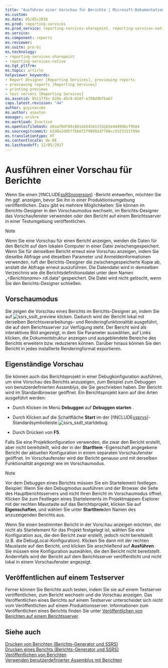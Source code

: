 ```yaml
---
title: "Ausführen einer Vorschau für Berichte | Microsoft-Dokumentation"
ms.custom: 
ms.date: 05/05/2016
ms.prod: reporting-services
ms.prod_service: reporting-services-sharepoint, reporting-services-native
ms.service: 
ms.component: reports
ms.reviewer: 
ms.suite: pro-bi
ms.technology:
- reporting-services-sharepoint
- reporting-services-native
ms.tgt_pltfrm: 
ms.topic: article
helpviewer_keywords:
- Report Designer [Reporting Services], previewing reports
- previewing reports [Reporting Services]
- printing previews
- test servers [Reporting Services]
ms.assetid: 85117f6c-828e-45c9-810f-e700d9bfba67
caps.latest.revision: "44"
author: guyinacube
ms.author: asaxton
manager: erikre
ms.workload: Inactive
ms.openlocfilehash: e8aaf0df89c881da5434137d2b5e44d9dbcf9584
ms.sourcegitcommit: b2d8a2d95ffbb6f2f98692d7760cc5523151f99d
ms.translationtype: HT
ms.contentlocale: de-DE
ms.lasthandoff: 12/05/2017
---
```

# <a name="previewing-reports"></a>Ausführen einer Vorschau für Berichte
  Wenn Sie einen     [!INCLUDE[ssRSnoversion](../../includes/ssrsnoversion-md.md)] -Bericht entwerfen, möchten Sie ihn ggf. anzeigen, bevor Sie ihn in einer Produktionsumgebung veröffentlichen. Dazu gibt es mehrere Möglichkeiten: Sie können im Berichts-Designer in den Vorschaumodus wechseln, im Berichts-Designer das Vorschaufenster verwenden oder den Bericht auf einem Berichtsserver in einer Testumgebung veröffentlichen.  
  
> [!NOTE]  
>  Wenn Sie eine Vorschau für einen Bericht anzeigen, werden die Daten für den Bericht auf dem lokalen Computer in einer Datei zwischengespeichert. Wenn Sie für denselben Bericht erneut eine Vorschau anzeigen, indem Sie dieselbe Abfrage und dieselben Parameter und Anmeldeinformationen verwenden, ruft der Berichts-Designer die zwischengespeicherte Kopie ab, anstatt die Abfrage erneut auszuführen. Die Datendatei wird in demselben Verzeichnis wie die Berichtsdefinitionsdatei unter dem Namen „*\<Berichtsname>*.rdl.data“ gespeichert. Die Datei wird nicht gelöscht, wenn Sie den Berichts-Designer schließen.  
  
## <a name="preview-mode"></a>Vorschaumodus  
 Sie zeigen die Vorschau eines Berichts im Berichts-Designer an, indem Sie auf ![ssrs_ssdt_preview](../../reporting-services/media/ssrs-ssdt-preview.png "ssrs_ssdt_preview") klicken. Dadurch wird der Bericht lokal mit derselben Berichtsverarbeitungs- und Renderingfunktionalität ausgeführt, die auf dem Berichtsserver zur Verfügung steht. Der Bericht wird als interaktives Bild angezeigt, in dem Sie Parameter auswählen, auf Links klicken, die Dokumentstruktur anzeigen und ausgeblendete Bereiche des Berichts erweitern bzw. reduzieren können. Darüber hinaus können Sie den Bericht in jedes installierte Renderingformat exportieren.  
  
## <a name="standalone-preview"></a>Eigenständige Vorschau  
 Sie können auch das Berichtsprojekt in einer Debugkonfiguration ausführen, um eine Vorschau des Berichts anzuzeigen, zum Beispiel zum Debuggen von benutzerdefinierten Assemblys, die Sie geschrieben haben. Der Bericht wird im Standardbrowser geöffnet. Ein Berichtsprojekt kann auf drei Arten ausgeführt werden:  
  
-   Durch Klicken im Menü **Debuggen** auf **Debuggen starten** .  
  
-   Durch Klicken auf die Schaltfläche **Start** im der [!INCLUDE[vsprvs](../../includes/vsprvs-md.md)]-Standardsymbolleiste ![ssrs_ssdt_startdebug](../../reporting-services/reports/media/ssrs-ssdt-startdebug.png "ssrs_ssdt_startdebug").  
  
-   Durch Drücken von **F5**.  
  
 Falls Sie eine Projektkonfiguration verwenden, die zwar den Bericht erstellt, aber nicht bereitstellt, wird der in der **StartItem** -Eigenschaft angegebene Bericht der aktuellen Konfiguration in einem separaten Vorschaufenster geöffnet. Im Vorschaufenster wird der Bericht genauso und mit derselben Funktionalität angezeigt wie im Vorschaumodus.  
  
> [!NOTE]  
>  Vor dem Debuggen eines Berichts müssen Sie ein Startelement festlegen. Beispiel: Wenn Sie den Debugmodus ausführen und der Browser die Seite des Hauptberichtsservers und nicht Ihren Bericht im Vorschaumodus öffnet. Klicken Sie zum Festlegen eines Startelements im Projektmappen-Explorer mit der rechten Maustaste auf das Berichtsprojekt, klicken Sie auf **Eigenschaften**, und wählen Sie unter **StartItem**den Namen des anzuzeigenden Berichts aus.  
  
 Wenn Sie einen bestimmten Bericht in der Vorschau anzeigen möchten, der nicht als Startelement für das Projekt festgelegt ist, wählen Sie eine Konfiguration aus, die den Bericht zwar erstellt, jedoch nicht bereitstellt (z.B. die DebugLocal-Konfiguration). Klicken Sie dann mit der rechten Maustaste auf den Bericht, und klicken Sie anschließend auf **Ausführen**. Sie müssen eine Konfiguration auswählen, die den Bericht nicht bereitstellt. Andernfalls wird der Bericht auf dem Berichtsserver veröffentlicht und nicht lokal in einem Vorschaufenster angezeigt.  
  
## <a name="publishing-to-a-test-server"></a>Veröffentlichen auf einem Testserver  
 Ferner können Sie Berichte auch testen, indem Sie sie auf einem Testserver veröffentlichen, zum Bericht wechseln und die Vorschau anzeigen. Das Veröffentlichen eines Berichts auf einem Testserver unterscheidet sich nicht vom Veröffentlichen auf einem Produktionsserver. Informationen zum Veröffentlichen eines Berichts finden Sie unter [Veröffentlichen von Berichten auf einem Berichtsserver](../../reporting-services/reports/publishing-reports-to-a-report-server.md).  
  
## <a name="see-also"></a>Siehe auch  
 [Drucken von Berichten &#40;Berichts-Generator und SSRS&#41;](../../reporting-services/report-builder/print-reports-report-builder-and-ssrs.md)   
 [Drucken eines Berichts &#40;Berichts-Generator und SSRS&#41;](../../reporting-services/report-builder/print-a-report-report-builder-and-ssrs.md)   
 [Veröffentlichen von Berichten](http://msdn.microsoft.com/library/ef5a514e-e818-4041-a8b0-15835f9a046b)   
 [Verwenden benutzerdefinierter Assemblys mit Berichten](../../reporting-services/custom-assemblies/using-custom-assemblies-with-reports.md)  
  
  
